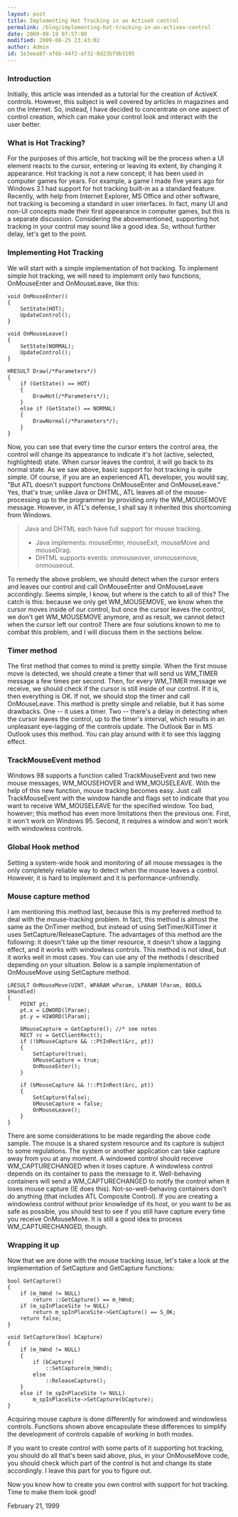 ```yaml
---
layout: post
title: Implementing Hot Tracking in an ActiveX control
permalink: /blog/implementing-hot-tracking-in-an-activex-control
date: 2009-08-19 07:57:00
modified: 2009-08-25 23:43:02
author: Admin
id: 1e3eea8f-af6b-44f2-af32-8d23bf9b3195
---
```


### Introduction
Initially, this article was intended as a tutorial for the creation of ActiveX
controls. However, this subject is well covered by articles in magazines and on the
Internet. So, instead, I have decided to concentrate on one aspect of control
creation, which can make your control look and interact with the user better.

### What is Hot Tracking?

For the purposes of this article, hot tracking will be the process when a UI element
reacts to the cursor, entering or leaving its extent, by changing it appearance. Hot
tracking is not a new concept; it has been used in computer games for years. For
example, a game I made five years ago for Windows 3.1 had support for hot tracking
built-in as a standard feature. Recently, with help from Internet Explorer, MS Office
and other software, hot tracking is becoming a standard in user interfaces. In fact,
many UI and non-UI concepts made their first appearance in computer games, but this
is a separate discussion. Considering the abovementioned, supporting hot tracking in
your control may sound like a good idea. So, without further delay, let's get to the
point.

### Implementing Hot Tracking

We will start with a simple implementation of hot tracking. To implement simple hot
tracking, we will need to implement only two functions, OnMouseEnter and OnMouseLeave,
like this:

    void OnMouseEnter()
    {
        SetState(HOT);
        UpdateControl();
    }

    void OnMouseLeave()
    {
        SetState(NORMAL);
        UpdateControl();
    }

    HRESULT Draw(/*Parameters*/)
    {
        if (GetState() == HOT)
        {
            DrawHot(/*Parameters*/);
        }
        else if (GetState() == NORMAL)
        {
            DrawNormal(/*Parameters*/);
        }
    }

Now, you can see that every time the cursor enters the control area, the control will
change its appearance to indicate it's hot (active, selected, highlighted) state.
When cursor leaves the control, it will go back to its normal state. As we saw above,
basic support for hot tracking is quite simple. Of course, if you are an experienced
ATL developer, you would say, "But ATL doesn't support functions OnMouseEnter and
OnMouseLeave." Yes, that's true; unlike Java or DHTML, ATL leaves all of the
mouse-processing up to the programmer by providing only the WM_MOUSEMOVE message.
However, in ATL's defense, I shall say it inherited this shortcoming from Windows.

> Java and DHTML each have full support for mouse tracking. 
> * Java implements: mouseEnter, mouseExit, mouseMove and mouseDrag.
> * DHTML supports events: onmouseover, onmousemove, onmouseout.

To remedy the above problem, we should detect when the cursor enters and leaves our
control and call OnMouseEnter and OnMouseLeave accordingly. Seems simple, I know,
but where is the catch to all of this? The catch is this: because we only get
WM_MOUSEMOVE, we know when the cursor moves inside of our control, but once the
cursor leaves the control, we don't get WM_MOUSEMOVE anymore, and as result, we
cannot detect when the cursor left our control! There are four solutions known to me
to combat this problem, and I will discuss them in the sections below.

### Timer method

The first method that comes to mind is pretty simple. When the first mouse move is
detected, we should create a timer that will send us WM_TIMER message a few times
per second. Then, for every WM_TIMER message we receive, we should check if the
cursor is still inside of our control. If it is, then everything is OK. If not, we
should stop the timer and call OnMouseLeave. This method is pretty simple and
reliable, but it has some drawbacks. One -- it uses a timer. Two -- there's a delay
in detecting when the cursor leaves the control, up to the timer's interval, which
results in an unpleasant eye-lagging of the controls update. The Outlook Bar in 
MS Outlook uses this method. You can play around with it to see this lagging effect.

### TrackMouseEvent method

Windows 98 supports a function called TrackMouseEvent and two new mouse messages,
WM_MOUSEHOVER and WM_MOUSELEAVE. With the help of this new function, mouse tracking
becomes easy. Just call TrackMouseEvent with the window handle and flags set to
indicate that you want to receive WM_MOUSELEAVE for the specified window. Too bad,
however; this method has even more limitations then the previous one. First, it
won't work on Windows 95. Second, it requires a window and won't work with
windowless controls.

### Global Hook method

Setting a system-wide hook and monitoring of all mouse messages is the only
completely reliable way to detect when the mouse leaves a control. However, it is
hard to implement and it is performance-unfriendly.

### Mouse capture method

I am mentioning this method last, because this is my preferred method to deal with
the mouse-tracking problem. In fact, this method is almost the same as the OnTimer
method, but instead of using SetTimer/KillTimer it uses SetCapture/ReleaseCapture.
The advantages of this method are the following: it doesn't take up the timer
resource, it doesn't show a lagging effect, and it works with windowless controls.
This method is not ideal, but it works well in most cases. You can use any of the
methods I described depending on your situation. Below is a sample implementation
of OnMouseMove using SetCapture method.

    LRESULT OnMouseMove(UINT, WPARAM wParam, LPARAM lParam, BOOL& bHandled)
    {
        POINT pt;
        pt.x = LOWORD(lParam);
        pt.y = HIWORD(lParam);
        
        bMouseCapture = GetCapture(); //* see notes
        RECT rc = GetClientRect();
        if (!bMouseCapture && ::PtInRect(&rc, pt))
        {
            SetCapture(true);
            bMouseCapture = true;
            OnMouseEnter();
        }

        if (bMouseCapture && !::PtInRect(&rc, pt))
        {
            SetCapture(false);
            bMouseCapture = false;
            OnMouseLeave();
        }
    }

There are some considerations to be made regarding the above code sample. The mouse
is a shared system resource and its capture is subject to some regulations. The
system or another application can take capture away from you at any moment.
A windowed control should receive WM_CAPTURECHANGED when it loses capture. 
A windowless control depends on its container to pass the message to it.
Well-behaving containers will send a WM_CAPTURECHANGED to notify the control when
it loses mouse capture (IE does this). Not-so-well-behaving containers don't do
anything (that includes ATL Composite Control). If you are creating a windowless
control without prior knowledge of its host, or you want to be as safe as possible,
you should test to see if you still have capture every time you receive OnMouseMove.
It is still a good idea to process WM_CAPTURECHANGED, though.

### Wrapping it up

Now that we are done with the mouse tracking issue, let's take a look at the 
implementation of SetCapture and GetCapture functions:

    bool GetCapture()
    {
        if (m_hWnd != NULL)
            return ::GetCapture() == m_hWnd;
        if (m_spInPlaceSite != NULL)
            return m_spInPlaceSite->GetCapture() == S_OK;
        return false;
    }

    void SetCapture(bool bCapture)
    {
        if (m_hWnd != NULL)
        {
            if (bCapture)
                ::SetCapture(m_hWnd);
            else
                ::ReleaseCapture();
        }
        else if (m_spInPlaceSite != NULL)
            m_spInPlaceSite->SetCapture(bCapture);
    }

Acquiring mouse capture is done differently for windowed and windowless controls.
Functions shown above encapsulate these differences to simplify the development of
controls capable of working in both modes.

If you want to create control with some parts of it supporting hot tracking, you 
should do all that's been said above, plus, in your OnMouseMove code, you should 
check which part of the control is hot and change its state accordingly. I leave 
this part for you to figure out.

Now you know how to create you own control with support for hot tracking. Time to
make them look good!

February 21, 1999
